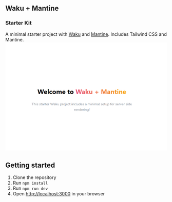 ## Waku + Mantine
### Starter Kit


A minimal starter project with [Waku](https://waku.gg/) and [Mantine](https://mantine.dev/). Includes Tailwind CSS and Mantine.
![img.png](img.png)

## Getting started

1. Clone the repository
2. Run `npm install`
3. Run `npm run dev`
4. Open [http://localhost:3000](http://localhost:3000) in your browser
